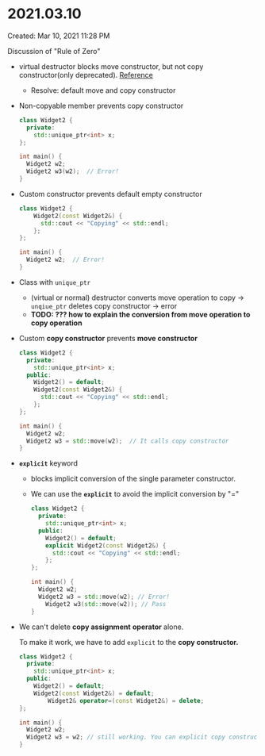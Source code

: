 # 2021.03.10

Created: Mar 10, 2021 11:28 PM

Discussion of "Rule of Zero"

- virtual destructor blocks move constructor, but not copy constructor(only deprecated). [Reference](https://en.cppreference.com/w/cpp/language/rule_of_three)
    - Resolve: default move and copy constructor
- Non-copyable member prevents copy constructor

    ```cpp
    class Widget2 {
      private:
        std::unique_ptr<int> x;
    };

    int main() {
      Widget2 w2;
      Widget2 w3(w2);  // Error!
    }
    ```

- Custom constructor prevents default empty constructor

    ```cpp
    class Widget2 {
        Widget2(const Widget2&) {
          std::cout << "Copying" << std::endl;
        };
    };

    int main() {
      Widget2 w2;  // Error!
    }
    ```

- Class with `unique_ptr`
    - (virtual or normal) destructor converts move operation to copy → `unqiue_ptr` deletes copy constructor → error
    - **TODO: ??? how to explain the conversion from move operation to copy operation**
- Custom **copy constructor** prevents **move constructor**

    ```cpp
    class Widget2 {
      private:
        std::unique_ptr<int> x;
      public:
        Widget2() = default;
        Widget2(const Widget2&) {
          std::cout << "Copying" << std::endl;
        };
    };

    int main() {
      Widget2 w2;
      Widget2 w3 = std::move(w2);  // It calls copy constructor
    }
    ```

- **`explicit`**  keyword
    - blocks implicit conversion of the single parameter constructor.
    - We can use the **`explicit`** to avoid the implicit conversion by "="

        ```cpp
        class Widget2 {
          private:
            std::unique_ptr<int> x;
          public:
            Widget2() = default;
            explicit Widget2(const Widget2&) {
              std::cout << "Copying" << std::endl;
            };
        };

        int main() {
          Widget2 w2;
          Widget2 w3 = std::move(w2); // Error!
        	Widget2 w3(std::move(w2)); // Pass
        }
        ```

- We can't delete **copy assignment** **operator** alone.

    To make it work, we have to add `explicit` to the **copy constructor.**

    ```cpp
    class Widget2 {
      private:
        std::unique_ptr<int> x;
      public:
        Widget2() = default;
        Widget2(const Widget2&) = default;
    		Widget2& operator=(const Widget2&) = delete;
    };

    int main() {
      Widget2 w2;
      Widget2 w3 = w2; // still working. You can explicit copy constructor. 
    }
    ```